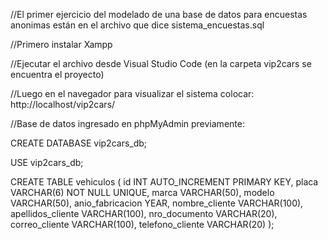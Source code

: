 //El primer ejercicio del modelado de una base de datos para encuestas anonimas están en el archivo que dice sistema_encuestas.sql

//Primero instalar Xampp

//Ejecutar el archivo desde Visual Studio Code (en la carpeta vip2cars se encuentra el proyecto)

//Luego en el navegador para visualizar el sistema colocar: http://localhost/vip2cars/

//Base de datos ingresado en phpMyAdmin previamente:

CREATE DATABASE vip2cars_db;

USE vip2cars_db;

CREATE TABLE vehiculos (
  id INT AUTO_INCREMENT PRIMARY KEY,
  placa VARCHAR(6) NOT NULL UNIQUE, 
  marca VARCHAR(50),
  modelo VARCHAR(50),
  anio_fabricacion YEAR,
  nombre_cliente VARCHAR(100),
  apellidos_cliente VARCHAR(100),
  nro_documento VARCHAR(20),
  correo_cliente VARCHAR(100),
  telefono_cliente VARCHAR(20)
);

